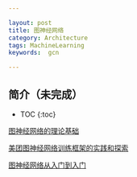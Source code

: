 ```yaml
---

layout: post
title: 图神经网络
category: Architecture
tags: MachineLearning
keywords:  gcn

---
```


## 简介（未完成）

* TOC
{:toc}


[图神经网络的理论基础](https://mp.weixin.qq.com/s/cGkd_7I9KPsXTL8uO8Lfuw)

[美团图神经网络训练框架的实践和探索](https://mp.weixin.qq.com/s/r5aPTmC-XNXQs3hH7HVzrA)

[图神经网络从入门到入门](https://mp.weixin.qq.com/s/9aQggmlUCQjuxmpx3AxrNQ)